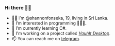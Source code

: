 ### Hi there 👋🏼
<!---
shannonfonseka/shannonfonseka is a ✨ special ✨ repository because its `README.md` (this file) appears on your GitHub profile.
You can click the Preview link to take a look at your changes.
--->
- 👦🏻 I’m @shannonfonseka, 19, living in Sri Lanka.
- 👀 I’m interested in programming 👨🏻‍💻.
- 🌱 I’m currently learning C#.
- 📂 I'm working on a project called [_Vauhlt Desktop_](https://github.com/shannonfonseka/Vauhlt-for-PC).
- 📫 You can reach me on [telegram](https://t.me/shannonf0nseka).
